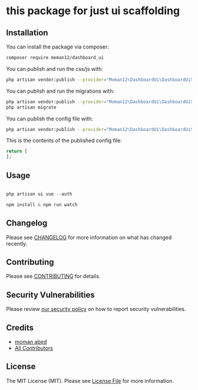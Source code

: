 # this package for just ui scaffolding

## Installation

You can install the package via composer:

```bash
composer require moman12/dashboard_ui
```
You can publish and run the css/js with:

```bash
php artisan vendor:publish --provider="Moman12\DashboardUi\DashboardUiServiceProvider" --tag="assets"
```

You can publish and run the migrations with:

```bash
php artisan vendor:publish --provider="Moman12\DashboardUi\DashboardUiServiceProvider" --tag="migrations"
php artisan migrate
```

You can publish the config file with:
```bash
php artisan vendor:publish --provider="Moman12\DashboardUi\DashboardUiServiceProvider" --tag="config"
```

This is the contents of the published config file:

```php
return [
];
```

## Usage

``` php

php artisan ui vue --auth

npm install & npm run watch 
```


## Changelog

Please see [CHANGELOG](CHANGELOG.md) for more information on what has changed recently.

## Contributing

Please see [CONTRIBUTING](.github/CONTRIBUTING.md) for details.

## Security Vulnerabilities

Please review [our security policy](../../security/policy) on how to report security vulnerabilities.

## Credits

- [moman abed](https://github.com/momanabed)
- [All Contributors](../../contributors)

## License

The MIT License (MIT). Please see [License File](LICENSE.md) for more information.
